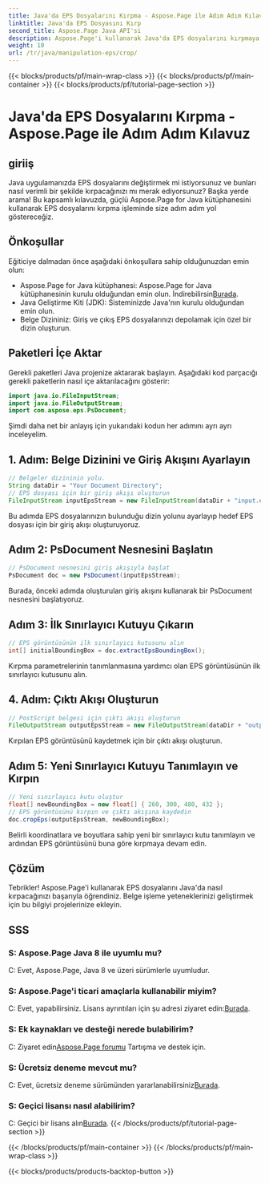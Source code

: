 ```yaml
---
title: Java'da EPS Dosyalarını Kırpma - Aspose.Page ile Adım Adım Kılavuz
linktitle: Java'da EPS Dosyasını Kırp
second_title: Aspose.Page Java API'si
description: Aspose.Page'i kullanarak Java'da EPS dosyalarını kırpmaya ilişkin adım adım kılavuzu keşfedin. Belge işleme becerilerinizi zahmetsizce geliştirin.
weight: 10
url: /tr/java/manipulation-eps/crop/
---
```


{{< blocks/products/pf/main-wrap-class >}}
{{< blocks/products/pf/main-container >}}
{{< blocks/products/pf/tutorial-page-section >}}

# Java'da EPS Dosyalarını Kırpma - Aspose.Page ile Adım Adım Kılavuz

## giriiş
Java uygulamanızda EPS dosyalarını değiştirmek mi istiyorsunuz ve bunları nasıl verimli bir şekilde kırpacağınızı mı merak ediyorsunuz? Başka yerde arama! Bu kapsamlı kılavuzda, güçlü Aspose.Page for Java kütüphanesini kullanarak EPS dosyalarını kırpma işleminde size adım adım yol göstereceğiz.
## Önkoşullar
Eğiticiye dalmadan önce aşağıdaki önkoşullara sahip olduğunuzdan emin olun:
-  Aspose.Page for Java kütüphanesi: Aspose.Page for Java kütüphanesinin kurulu olduğundan emin olun. İndirebilirsin[Burada](https://releases.aspose.com/page/java/).
- Java Geliştirme Kiti (JDK): Sisteminizde Java'nın kurulu olduğundan emin olun.
- Belge Dizininiz: Giriş ve çıkış EPS dosyalarınızı depolamak için özel bir dizin oluşturun.
## Paketleri İçe Aktar
Gerekli paketleri Java projenize aktararak başlayın. Aşağıdaki kod parçacığı gerekli paketlerin nasıl içe aktarılacağını gösterir:
```java
import java.io.FileInputStream;
import java.io.FileOutputStream;
import com.aspose.eps.PsDocument;
```
Şimdi daha net bir anlayış için yukarıdaki kodun her adımını ayrı ayrı inceleyelim.
## 1. Adım: Belge Dizinini ve Giriş Akışını Ayarlayın
```java
// Belgeler dizininin yolu.
String dataDir = "Your Document Directory";
// EPS dosyası için bir giriş akışı oluşturun
FileInputStream inputEpsStream = new FileInputStream(dataDir + "input.eps");
```
Bu adımda EPS dosyalarınızın bulunduğu dizin yolunu ayarlayıp hedef EPS dosyası için bir giriş akışı oluşturuyoruz.
## Adım 2: PsDocument Nesnesini Başlatın
```java
// PsDocument nesnesini giriş akışıyla başlat
PsDocument doc = new PsDocument(inputEpsStream);
```
Burada, önceki adımda oluşturulan giriş akışını kullanarak bir PsDocument nesnesini başlatıyoruz.
## Adım 3: İlk Sınırlayıcı Kutuyu Çıkarın
```java
// EPS görüntüsünün ilk sınırlayıcı kutusunu alın
int[] initialBoundingBox = doc.extractEpsBoundingBox();
```
Kırpma parametrelerinin tanımlanmasına yardımcı olan EPS görüntüsünün ilk sınırlayıcı kutusunu alın.
## 4. Adım: Çıktı Akışı Oluşturun
```java
// PostScript belgesi için çıktı akışı oluşturun
FileOutputStream outputEpsStream = new FileOutputStream(dataDir + "output_crop.eps");
```
Kırpılan EPS görüntüsünü kaydetmek için bir çıktı akışı oluşturun.
## Adım 5: Yeni Sınırlayıcı Kutuyu Tanımlayın ve Kırpın
```java
// Yeni sınırlayıcı kutu oluştur
float[] newBoundingBox = new float[] { 260, 300, 480, 432 };
// EPS görüntüsünü kırpın ve çıktı akışına kaydedin
doc.cropEps(outputEpsStream, newBoundingBox);
```
Belirli koordinatlara ve boyutlara sahip yeni bir sınırlayıcı kutu tanımlayın ve ardından EPS görüntüsünü buna göre kırpmaya devam edin.
## Çözüm
Tebrikler! Aspose.Page'i kullanarak EPS dosyalarını Java'da nasıl kırpacağınızı başarıyla öğrendiniz. Belge işleme yeteneklerinizi geliştirmek için bu bilgiyi projelerinize ekleyin.
## SSS
### S: Aspose.Page Java 8 ile uyumlu mu?
C: Evet, Aspose.Page, Java 8 ve üzeri sürümlerle uyumludur.
### S: Aspose.Page'i ticari amaçlarla kullanabilir miyim?
 C: Evet, yapabilirsiniz. Lisans ayrıntıları için şu adresi ziyaret edin:[Burada](https://purchase.aspose.com/buy).
### S: Ek kaynakları ve desteği nerede bulabilirim?
 C: Ziyaret edin[Aspose.Page forumu](https://forum.aspose.com/c/page/39) Tartışma ve destek için.
### S: Ücretsiz deneme mevcut mu?
 C: Evet, ücretsiz deneme sürümünden yararlanabilirsiniz[Burada](https://releases.aspose.com/).
### S: Geçici lisansı nasıl alabilirim?
 C: Geçici bir lisans alın[Burada](https://purchase.aspose.com/temporary-license/).
{{< /blocks/products/pf/tutorial-page-section >}}

{{< /blocks/products/pf/main-container >}}
{{< /blocks/products/pf/main-wrap-class >}}

{{< blocks/products/products-backtop-button >}}
